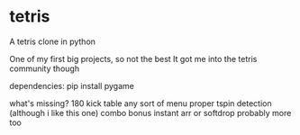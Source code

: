 # tetris
A tetris clone in python

One of my first big projects, so not the best
It got me into the tetris community though

dependencies: pip install pygame


what's missing?
180 kick table
any sort of menu
proper tspin detection (although i like this one)
combo bonus
instant arr or softdrop
probably more too
